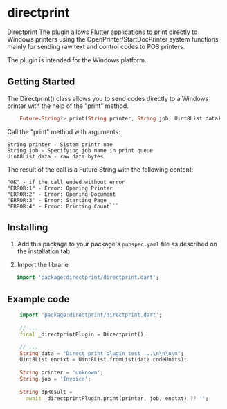 # directprint

Directprint The plugin allows Flutter applications to print directly to 
Windows printers using the OpenPrinter/StartDocPrinter system functions,
mainly for sending raw text and control codes to POS printers.

The plugin is intended for the Windows platform.

## Getting Started

The Directprint() class allows you to send codes directly to a Windows printer
with the help of the "print" method.

```dart
    Future<String?> print(String printer, String job, Uint8List data)
```
Call the "print" method with arguments:

    String printer - Sistem printr nae 
    String job - Specifying job name in print queue
    Uint8List data - raw data bytes

The result of the call is a Future String with the following content:

    "OK" - if the call ended without error
    "ERROR:1" - Error: Opening Printer
    "ERROR:2" - Error: Opening Document
    "ERROR:3" - Error: Starting Page
    "ERROR:4" - Error: Printing Count```

## Installing

1. Add this package to your package's `pubspec.yaml` file as described
   on the installation tab

2. Import the librarie

```dart
   import 'package:directprint/directprint.dart';
```

## Example code

```dart
    import 'package:directprint/directprint.dart';
    
    // ...
    final _directprintPlugin = Directprint();

    // ...
    String data = "Direct print plugin test ...\n\n\n\n";
    Uint8List enctxt = Uint8List.fromList(data.codeUnits);
    
    String printer = 'unknown';
    String job = 'Invoice';
    
    String dpResult =
      await _directprintPlugin.print(printer, job, enctxt) ?? '';
```




